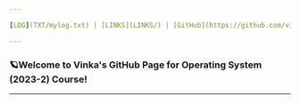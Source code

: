 ```yaml
---

[LOG](TXT/mylog.txt) | [LINKS](LINKS/) | [GitHub](https://github.com/vinkakniv/os232.git) 💻

---
```

### 🪐Welcome to Vinka's GitHub Page for Operating System (2023-2) Course!
---
